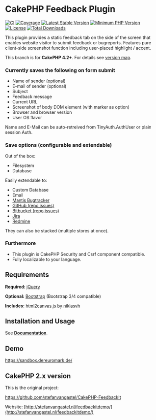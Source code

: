 # CakePHP Feedback Plugin

[![CI](https://github.com/dereuromark/cakephp-feedback/workflows/CI/badge.svg?branch=master)](https://github.com/dereuromark/cakephp-feedback/actions?query=workflow%3ACI+branch%3Amaster)
[![Coverage](https://img.shields.io/codecov/c/github/dereuromark/cakephp-feedback/master.svg)](https://codecov.io/gh/dereuromark/cakephp-feedback)
[![Latest Stable Version](https://poser.pugx.org/dereuromark/cakephp-feedback/v/stable.svg)](https://packagist.org/packages/dereuromark/cakephp-feedback)
[![Minimum PHP Version](https://img.shields.io/badge/php-%3E%3D%207.3-8892BF.svg)](https://php.net/)
[![License](https://poser.pugx.org/dereuromark/cakephp-feedback/license.svg)](https://packagist.org/packages/dereuromark/cakephp-feedback)
[![Total Downloads](https://poser.pugx.org/dereuromark/cakephp-feedback/d/total.svg)](https://packagist.org/packages/dereuromark/cakephp-feedback)

This plugin provides a static feedback tab on the side of the screen that enables website visitor to submit feedback or bugreports.
Features pure client-side screenshot function including user-placed highlight / accent.

This branch is for **CakePHP 4.2+**. For details see [version map](https://github.com/dereuromark/cakephp-feedback/wiki#cakephp-version-map).

### Currently saves the following on form submit

* Name of sender (optional)
* E-mail of sender (optional)
* Subject
* Feedback message
* Current URL
* Screenshot of body DOM element (with marker as option)
* Browser and browser version
* User OS flavor

Name and E-Mail can be auto-retreived from TinyAuth.AuthUser or plain session Auth.

### Save options (configurable and extendable)

Out of the box:

* Filesystem
* Database

Easily extendable to:

* Custom Database
* Email
* [Mantis Bugtracker](http://www.mantisbt.org/)
* [GitHub (repo issues)](https://help.github.com/articles/github-glossary#issue)
* [Bitbucket (repo issues)](https://confluence.atlassian.com/display/BITBUCKET/Use+the+issue+tracker)
* [Jira](https://www.atlassian.com/software/jira)
* [Redmine](http://www.redmine.org)

They can also be stacked (multiple stores at once).

### Furthermore
* This plugin is CakePHP Security and Csrf component compatible.
* Fully localizable to your language.

## Requirements

**Required:** [jQuery](http://jquery.com/)

**Optional:** [Bootstrap](http://getbootstrap.com) (Bootstrap 3/4 compatible)

**Includes:** [html2canvas.js by niklasvh](https://github.com/niklasvh/html2canvas)

## Installation and Usage

See **[Documentation](docs/)**.

## Demo
https://sandbox.dereuromark.de/

## CakePHP 2.x version

This is the original project:

https://github.com/stefanvangastel/CakePHP-FeedbackIt

Website: [http://stefanvangastel.nl/feedbackitdemo/](http://stefanvangastel.nl/feedbackitdemo/)
